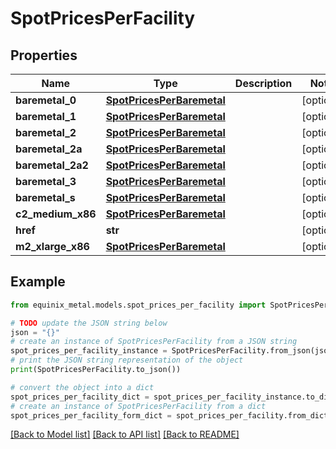 # SpotPricesPerFacility


## Properties

Name | Type | Description | Notes
------------ | ------------- | ------------- | -------------
**baremetal_0** | [**SpotPricesPerBaremetal**](SpotPricesPerBaremetal.md) |  | [optional] 
**baremetal_1** | [**SpotPricesPerBaremetal**](SpotPricesPerBaremetal.md) |  | [optional] 
**baremetal_2** | [**SpotPricesPerBaremetal**](SpotPricesPerBaremetal.md) |  | [optional] 
**baremetal_2a** | [**SpotPricesPerBaremetal**](SpotPricesPerBaremetal.md) |  | [optional] 
**baremetal_2a2** | [**SpotPricesPerBaremetal**](SpotPricesPerBaremetal.md) |  | [optional] 
**baremetal_3** | [**SpotPricesPerBaremetal**](SpotPricesPerBaremetal.md) |  | [optional] 
**baremetal_s** | [**SpotPricesPerBaremetal**](SpotPricesPerBaremetal.md) |  | [optional] 
**c2_medium_x86** | [**SpotPricesPerBaremetal**](SpotPricesPerBaremetal.md) |  | [optional] 
**href** | **str** |  | [optional] 
**m2_xlarge_x86** | [**SpotPricesPerBaremetal**](SpotPricesPerBaremetal.md) |  | [optional] 

## Example

```python
from equinix_metal.models.spot_prices_per_facility import SpotPricesPerFacility

# TODO update the JSON string below
json = "{}"
# create an instance of SpotPricesPerFacility from a JSON string
spot_prices_per_facility_instance = SpotPricesPerFacility.from_json(json)
# print the JSON string representation of the object
print(SpotPricesPerFacility.to_json())

# convert the object into a dict
spot_prices_per_facility_dict = spot_prices_per_facility_instance.to_dict()
# create an instance of SpotPricesPerFacility from a dict
spot_prices_per_facility_form_dict = spot_prices_per_facility.from_dict(spot_prices_per_facility_dict)
```
[[Back to Model list]](../README.md#documentation-for-models) [[Back to API list]](../README.md#documentation-for-api-endpoints) [[Back to README]](../README.md)


